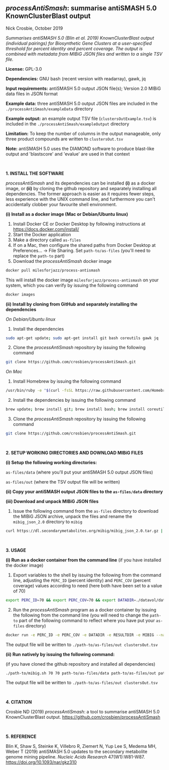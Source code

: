
## *processAntiSmash*: summarise antiSMASH 5.0 KnownClusterBlast output
Nick Crosbie, October 2019

*Summarises antiSMASH 5.0 (Blin et al. 2019) KnownClusterBlast output (individual pairings) for Biosynthetic Gene Clusters at a user-specified threshold for percent identity and percent coverage. The output is combined with metadata from MIBiG JSON files and written to a single TSV file.*

**License:** GPL-3.0

**Dependencies:** GNU bash (recent version with readarray), gawk, jq

**Input requirements:** antiSMASH 5.0 output JSON file(s); Version 2.0 MIBiG data files in JSON format

**Example data:** three antiSMASH 5.0 output JSON files are included in the ```./processAntiSmash/exampleData``` directory

**Example output:** an example output TSV file (```clustersOutExample.tsv```) is included in the ```./processAntiSmash/exampleOutput``` directory

**Limitation:** To keep the number of columns in the output manageable, only three product compounds are written to ```clustersOut.tsv```

**Note:** antiSMASH 5.0 uses the DIAMOND software to produce blast-like output and 'blastscore' and 'evalue' are used in that context

<br>

**1. INSTALL THE SOFTWARE**

*processAntiSmash* and its dependencies can be installed **(i)** as a docker image, or **(ii)** by cloning the github repository and separately installing all dependencies. The former approach is easier as it requires fewer steps, less experience with the UNIX command line, and furthermore you can't accidentally clobber your favourite shell environment.

**(i) Install as a docker image (Mac or Debian/Ubuntu linux)**

1. Install Docker CE or Docker Desktop by following instructions at https://docs.docker.com/install/
2. Start the Docker application
3. Make a directory called ```as-files```
4. If on a Mac, then configure the shared paths from Docker Desktop at Preferences... -> File Sharing. Set ```path-to/as-files``` (you'll need to replace the ```path-to``` part)
5. Download the *processAntiSmash* docker image

```bash
docker pull milesforjazz/process-antismash
```

This will install the docker image ```milesforjazz/process-antismash``` on your system, which you can verify by issuing the following command

```bash
docker images
```

**(ii) Install by cloning from GitHub and separately installing the dependencies**

*On Debian/Ubuntu linux*

1. Install the dependencies

```bash
sudo apt-get update; sudo apt-get install git bash coreutils gawk jq
```

2. Clone the *processAntiSmash* repository by issuing the following command

```bash
git clone https://github.com/crosbien/processAntiSmash.git
```

*On Mac*

1. Install Homebrew by issuing the following command

```bash
/usr/bin/ruby -e "$(curl -fsSL https://raw.githubusercontent.com/Homebrew/install/master/install)"
```
2. Install the dependencies by issuing the following command

```bash
brew update; brew install git; brew install bash; brew install coreutils; brew install gawk; brew install jq
```
3. Clone the *processAntiSmash* repository by issuing the following command

```bash
git clone https://github.com/crosbien/processAntiSmash.git
```

<br>

**2. SETUP WORKING DIRECTORIES AND DOWNLOAD MIBiG FILES**

**(i) Setup the following working directories:**

```as-files/data``` (where you'll put your antiSMASH 5.0 output JSON files)

```as-files/out``` (where the TSV output file will be written)

**(ii) Copy your antiSMASH output JSON files to the ```as-files/data``` directory**

**(iii) Download and unpack MIBiG JSON files**

1. Issue the following command from the ``as-files`` directory to download the MIBiG JSON archive, unpack the files and rename the ```mibig_json_2.0``` directory to ```mibig``` 

```bash
curl https://dl.secondarymetabolites.org/mibig/mibig_json_2.0.tar.gz | tar xvz; mv mibig_json_2.0 mibig 
```

<br>

**3. USAGE**

**(i) Run as a docker container from the command line** (if you have installed the docker image)

1. Export variables to the shell by issuing the following from the command line, adjusting the ```PERC_ID``` (percent identity) and ```PERC_COV``` (percent coverage) values according to need (here both have been set to a value of 70)

```bash
export PERC_ID=70 && export PERC_COV=70 && export DATADIR=./datavol/data && export RESULTDIR=./datavol/out export MIBIG=./datavol/mibig
```

2. Run the *processAntiSmash* program as a docker container by issuing the following from the command line (you will need to change the ``path-to`` part of the following command to reflect where you have put your ```as-files``` directory)

```bash 
docker run -e PERC_ID -e PERC_COV -e DATADIR -e RESULTDIR -e MIBIG --name processAntiSmash --rm -v /path-to/as-files:/datavol milesforjazz/process-antismash
```

 The output file will be written to ```./path-to/as-files/out clustersOut.tsv```

**(ii) Run natively by issuing the following command:**

(if you have cloned the github repository and installed all dependencies) 

```bash
./path-to/mibig.sh 70 70 path-to/as-files/data path-to/as-files/out path-to/as-files/mibig_json_2.0
```


 The output file will be written to ```./path-to/as-files/out clustersOut.tsv```

<br>

**4. CITATION**

Crosbie ND (2019) *processAntiSmash*: a tool to summarise antiSMASH 5.0 KnownClusterBlast output. https://github.com/crosbien/processAntiSmash

<br>

**5. REFERENCE** 

Blin K, Shaw S, Steinke K, Villebro R, Ziemert N, Yup Lee S, Medema MH, Weber T (2019) antiSMASH 5.0 updates to the secondary metabolite genome mining pipeline. *Nucleic Acids Research* 47(W1):W81-W87. https://doi.org/10.1093/nar/gkz310
